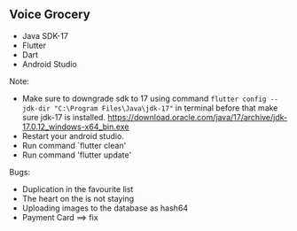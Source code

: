 ## Voice Grocery
- Java SDK-17
- Flutter
- Dart
- Android Studio

Note:
* Make sure to downgrade sdk to 17 using command `flutter config --jdk-dir "C:\Program Files\Java\jdk-17"` in terminal before that make sure jdk-17 is installed. https://download.oracle.com/java/17/archive/jdk-17.0.12_windows-x64_bin.exe
* Restart your android studio.
* Run command `flutter clean'
* Run command 'flutter update'


Bugs:
- Duplication in the favourite list
- The heart on the is not staying
- Uploading images to the database as hash64
- Payment Card ==> fix 